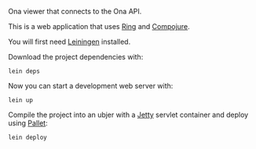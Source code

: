 Ona viewer that connects to the Ona API.

This is a web application that uses [Ring][1] and
[Compojure][2].

You will first need [Leiningen][3] installed.

Download the project dependencies with:

    lein deps

Now you can start a development web server with:

    lein up

Compile the project into an ubjer with a [Jetty][4] servlet container and
deploy using [Pallet][5]:

    lein deploy

[1]: https://github.com/mmcgrana/ring
[2]: https://github.com/weavejester/compojure
[3]: https://github.com/technomancy/leiningen
[4]: http://jetty.codehaus.org/jetty
[5]: http://palletops.com
